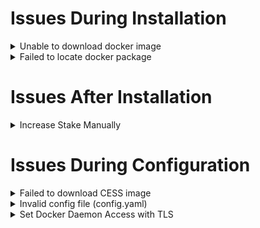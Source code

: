# Issues During Installation

<details>

<summary>Unable to download docker image</summary>

During the installation process, docker is used to download cess image. If the following error occurs when installing the `cess-nodeadm`:

![Docker Daemon Issue](../assets/storage-miner/troubleshooting/docker-daemon-issue.png)

Make sure commands are in the root privilege or prefixed with `sudo` command. Start docker on your system:

```bash
systemctl start docker
```

Reinstall the `cess-nodeadm`:

```bash
./install.sh
```

⚠️ Note that most CESS program commands must have root privileges.

</details>

<details>

<summary>Failed to locate docker package</summary>

If the following error occurs when installing the `cess-nodeadm`:

![Docker Package Issue](../assets/storage-miner/troubleshooting/docker-package-issue.webp)

Try to delete Docker with following commands:

```bash
sudo systemctl stop docker
docker stop $(docker ps -aq)
docker rm -v $(docker ps -aq)
docker rmi $(docker images -aq)
docker volume rm $(docker volume ls -q)
brew uninstall docker
```

Reinstall Docker:

```bash
sudo apt-get install docker-ce
sudo systemctl enable docker
sudo systemctl start docker
```

</details>

# Issues After Installation

<details>

<summary>Increase Stake Manually</summary>

If signatureAcc different from stakingAcc is provided as below:
![CESS Account Issue](../assets/storage-miner/troubleshooting/different-acc.png)

You can not increase stake by command with client:
```bash
sudo cess miner increase staking $deposit_amount
# or
sudo mineradm miners increase staking $miner_name $deposit_amount

# Execute command as above might get message like: `!! 2024-03-28 13:22:18 0xxxxxxxxxxxxxxxxxxxxxxxxxxxxxxxxxxxxxxxxxxxxxxxxxxxxxxxxxx`
```

Try to access to [block browser](https://polkadot.js.org/apps/?rpc=wss%3A%2F%2Ftestnet-rpc.cess.network%2Fws%2F#/accounts) and send TCESS manually

**Step 1**: Select an account which have sufficient TCESS, then click `send`
![CESS Account Issue](../assets/storage-miner/troubleshooting/send-in-browser.png)

**Step 2**: Enter the staking account and amount, then click `Make Transfer`
![CESS Account Issue](../assets/storage-miner/troubleshooting/make-transfer-in-browser.png)

**Step 3**: Finally, enter the password for the account you have selected that has sufficient TCESS.

</details>



# Issues During Configuration

<details>

<summary>Failed to download CESS image</summary>

If the following error occurs when setting up the config:

![CESS Image Download Issue](../assets/storage-miner/troubleshooting/cess-image-download-issue.png)

Ensure the commands are run in the root privilege or prefixed with `sudo` command.

Try `cess config set` command.

</details>

<details>

<summary>Invalid config file (config.yaml)</summary>

![Invalid Config Issue](../assets/storage-miner/troubleshooting/invalid-config-issue.webp)

Delete file `/usr/bin/yq`:

```bash
sudo rm /usr/bin/yq
```

Reinstall `cess-nodeadm` again:

```bash
./install.sh
```

</details>

<details>

<summary>Set Docker Daemon Access with TLS</summary>

`mineradm` will enable docker daemon access at port: `2375` automatically when install `mineradm`, but if you want to watchdog access to a host in public network, you need to set that host's docker daemon start with TLS.

Because watchdog need to request each miner's config file from others hosts by docker api, and this config file contain miner's mnemonic, so it must encrypt when transferring in public network.

It is a shell demo to generate files by openssl. change the `<IP where watchdog run>` to your watchdog server ip. You can get more detail information from [Docker Daemon Access with TLS](https://docs.docker.com/engine/security/protect-access/).

**Please keep your file safe and make sure no one can get your key file.**

```bash
PASSPHRASE=
openssl genrsa -aes256 -passout pass:$PASSPHRASE -out ca-key.pem 4096
openssl req -new -x509 -passin pass:$PASSPHRASE -days 36500 -key ca-key.pem -sha256 -subj "/C=US" -out ca.pem
openssl genrsa -aes256 -passout pass:$PASSPHRASE -out server-key.pem 4096
openssl req -subj "/C=US" -passin pass:$PASSPHRASE -passout pass:$PASSPHRASE -sha256 -new -key server-key.pem -out server.csr
echo subjectAltName = DNS:IP:<IP where watchdog run> >> extfile.cnf
echo extendedKeyUsage = serverAuth >> extfile.cnf
openssl x509 -req -days 36500 -passin pass:$PASSPHRASE -sha256 -in server.csr -CA ca.pem -CAkey ca-key.pem -CAcreateserial -out server-cert.pem -extfile extfile.cnf
openssl genrsa -out key.pem 4096
openssl req -subj '/CN=client' -new -key key.pem -out client.csr
echo extendedKeyUsage = clientAuth > extfile-client.cnf
openssl x509 -req -days 36500 -passin pass:$PASSPHRASE -sha256 -in client.csr -CA ca.pem -CAkey ca-key.pem -CAcreateserial -out cert.pem -extfile extfile-client.cnf
openssl rsa -passin pass:$PASSPHRASE -in server-key.pem -out server-key-decrypted.pem
rm -v client.csr server.csr extfile.cnf extfile-client.cnf
chmod -v 0444 ca.pem server-cert.pem cert.pem
```

After generate files by openssl, start listen docker daemon with TLS at port: 2376

```bash
# Testing: docker can run with tls successfully
systemctl stop docker
dockerd --tlsverify --tlscacert=ca.pem --tlscert=server-cert.pem --tlskey=server-key-decrypted.pem -H=0.0.0.0:2376 -H unix:///var/run/docker.sock &
```

Recommend to use `systemd` to start docker daemon with TLS.
```bash

# 1: edit file: /lib/systemd/system/docker.service

# 2: modify row: `ExecStart=...` to
ExecStart=/usr/bin/dockerd --tlsverify --tlscacert=/etc/docker/ca.pem --tlscert=/etc/docker/server-cert.pem --tlskey=/etc/docker/server-key-decrypted.pem -H tcp://0.0.0.0:2376 -H unix:///var/run/docker.sock

systemctl daemon-reload && systemctl restart docker

```


Finally, copy files(ca.pem/key.pem/cert.pem) to the server where watchdog run, then config the files path in `/opt/cess/mineradm/config.yaml` and run `mineradm config generate`

⚠️ Expose Docker API Port at `0.0.0.0:2375` without TLS is unsafe, it may get network attack like `kdevtmpfsi`

If you have already get attack, please execute command as down below

```bash

docker stop $(docker ps -a | grep ubuntu | awk '{print $1}')
docker rm $(docker ps -a | grep ubuntu | awk '{print $1}')
docker rmi $(docker images | grep ubuntu | awk '{print $3}')


sudo sed -i 's/^ExecStart=.*/ExecStart=\/usr\/bin\/dockerd -H fd:\/\/ -H unix:\/\/\/var\/run\/docker.sock -H tcp:\/\/127.0.0.1:2375/' /lib/systemd/system/docker.service
sudo systemctl daemon-reload
sudo systemctl restart docker
sudo mineradm install
```
</details>
